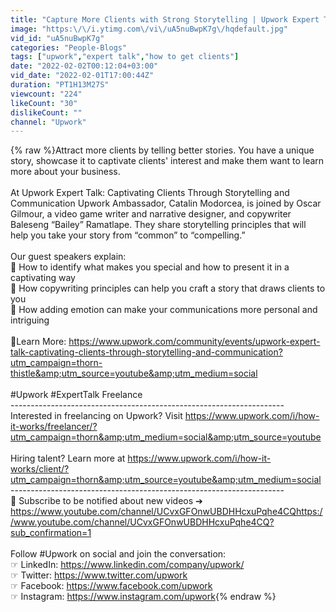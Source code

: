 ```yaml
---
title: "Capture More Clients with Strong Storytelling | Upwork Expert Talk"
image: "https:\/\/i.ytimg.com\/vi\/uA5nuBwpK7g\/hqdefault.jpg"
vid_id: "uA5nuBwpK7g"
categories: "People-Blogs"
tags: ["upwork","expert talk","how to get clients"]
date: "2022-02-02T00:12:04+03:00"
vid_date: "2022-02-01T17:00:44Z"
duration: "PT1H13M27S"
viewcount: "224"
likeCount: "30"
dislikeCount: ""
channel: "Upwork"
---
```

{% raw %}Attract more clients by telling better stories. You have a unique story, showcase it to captivate clients' interest and make them want to learn more about your business. <br /><br />At Upwork Expert Talk: Captivating Clients Through Storytelling and Communication Upwork Ambassador, Catalin Modorcea, is joined by Oscar Gilmour, a video game writer and narrative designer, and copywriter Baleseng “Bailey” Ramatlape. They share storytelling principles that will help you take your story from “common” to “compelling.”  <br /><br />Our guest speakers explain: <br />💬 How to identify what makes you special and how to present it in a captivating way <br />💬 How copywriting principles can help you craft a story that draws clients to you <br />💬 How adding emotion can make your communications more personal and intriguing<br /><br />🔗Learn More: <a rel="nofollow" target="blank" href="https://www.upwork.com/community/events/upwork-expert-talk-captivating-clients-through-storytelling-and-communication?utm_campaign=thorn-thistle&amp;utm_source=youtube&amp;utm_medium=social">https://www.upwork.com/community/events/upwork-expert-talk-captivating-clients-through-storytelling-and-communication?utm_campaign=thorn-thistle&amp;utm_source=youtube&amp;utm_medium=social</a><br /><br />#Upwork #ExpertTalk Freelance<br />--------------------------------------------------------------------<br />Interested in freelancing on Upwork? Visit <a rel="nofollow" target="blank" href="https://www.upwork.com/i/how-it-works/freelancer/?utm_campaign=thorn&amp;utm_medium=social&amp;utm_source=youtube">https://www.upwork.com/i/how-it-works/freelancer/?utm_campaign=thorn&amp;utm_medium=social&amp;utm_source=youtube</a><br /><br />Hiring talent? Learn more at <a rel="nofollow" target="blank" href="https://www.upwork.com/i/how-it-works/client/?utm_campaign=thorn&amp;utm_source=youtube&amp;utm_medium=social">https://www.upwork.com/i/how-it-works/client/?utm_campaign=thorn&amp;utm_source=youtube&amp;utm_medium=social</a><br />--------------------------------------------------------------------<br />🔔 Subscribe to be notified about new videos ➔ <a rel="nofollow" target="blank" href="https://www.youtube.com/channel/UCvxGFOnwUBDHHcxuPqhe4CQhttps://www.youtube.com/channel/UCvxGFOnwUBDHHcxuPqhe4CQ?sub_confirmation=1">https://www.youtube.com/channel/UCvxGFOnwUBDHHcxuPqhe4CQhttps://www.youtube.com/channel/UCvxGFOnwUBDHHcxuPqhe4CQ?sub_confirmation=1</a><br /><br />Follow #Upwork on social and join the conversation:<br />☞ LinkedIn: <a rel="nofollow" target="blank" href="https://www.linkedin.com/company/upwork/">https://www.linkedin.com/company/upwork/</a><br />☞ Twitter: <a rel="nofollow" target="blank" href="https://www.twitter.com/upwork">https://www.twitter.com/upwork</a><br />☞ Facebook: <a rel="nofollow" target="blank" href="https://www.facebook.com/upwork">https://www.facebook.com/upwork</a><br />☞ Instagram: <a rel="nofollow" target="blank" href="https://www.instagram.com/upwork">https://www.instagram.com/upwork</a>{% endraw %}

